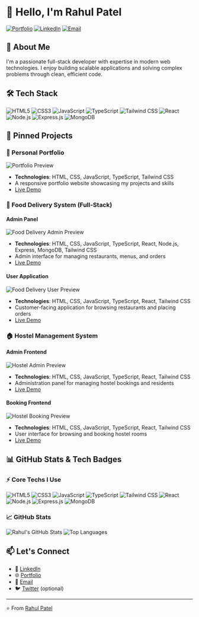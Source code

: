 # 👋 Hello, I'm Rahul Patel

[![Portfolio](https://img.shields.io/badge/Portfolio-Visit%20My%20Portfolio-blue?style=for-the-badge&logo=google-chrome)](https://portfolio-git-main-rahul-patels-projects-dc68615d.vercel.app/)
[![LinkedIn](https://img.shields.io/badge/LinkedIn-Connect%20with%20me-blue?style=for-the-badge&logo=linkedin)](https://www.linkedin.com/in/rahul-patel231/)
[![Email](https://img.shields.io/badge/Email-Contact%20Me-red?style=for-the-badge&logo=gmail)](mailto:ra.rahul11131@gmail.com)

## 🚀 About Me

I'm a passionate full-stack developer with expertise in modern web technologies. I enjoy building scalable applications and solving complex problems through clean, efficient code.

## 🛠️ Tech Stack

![HTML5](https://img.shields.io/badge/HTML5-E34F26?style=for-the-flat&logo=html5&logoColor=white)
![CSS3](https://img.shields.io/badge/CSS3-1572B6?style=for-the-flat&logo=css3&logoColor=white)
![JavaScript](https://img.shields.io/badge/JavaScript-F7DF1E?style=for-the-flat&logo=javascript&logoColor=black)
![TypeScript](https://img.shields.io/badge/TypeScript-007ACC?style=for-the-flat&logo=typescript&logoColor=white)
![Tailwind CSS](https://img.shields.io/badge/Tailwind%20CSS-38B2AC?style=for-the-flat&logo=tailwind-css&logoColor=white)
![React](https://img.shields.io/badge/React-20232A?style=for-the-flat&logo=react&logoColor=61DAFB)
![Node.js](https://img.shields.io/badge/Node.js-339933?style=for-the-flat&logo=nodedotjs&logoColor=white)
![Express.js](https://img.shields.io/badge/Express.js-000000?style=for-the-flat&logo=express&logoColor=white)
![MongoDB](https://img.shields.io/badge/MongoDB-47A248?style=for-the-flat&logo=mongodb&logoColor=white)

## 📌 Pinned Projects

### 🎨 Personal Portfolio
![Portfolio Preview](https://via.placeholder.com/400x200/4A90E2/FFFFFF?text=Portfolio+Preview)
- **Technologies**: HTML, CSS, JavaScript, TypeScript, Tailwind CSS
- A responsive portfolio website showcasing my projects and skills
- [Live Demo](https://your-portfolio-link.com)

### 🍕 Food Delivery System (Full-Stack)
#### Admin Panel
![Food Delivery Admin Preview](https://via.placeholder.com/400x200/50C878/FFFFFF?text=Food+Delivery+Admin)
- **Technologies**: HTML, CSS, JavaScript, TypeScript, React, Node.js, Express, MongoDB, Tailwind CSS
- Admin interface for managing restaurants, menus, and orders
- [Live Demo](https://food-delivery-admin-demo-link.com)

#### User Application
![Food Delivery User Preview](https://via.placeholder.com/400x200/FF6B6B/FFFFFF?text=Food+Delivery+User)
- **Technologies**: HTML, CSS, JavaScript, TypeScript, React, Tailwind CSS
- Customer-facing application for browsing restaurants and placing orders
- [Live Demo](https://food-delivery-user-demo-link.com)

### 🏠 Hostel Management System
#### Admin Frontend
![Hostel Admin Preview](https://via.placeholder.com/400x200/9B59B6/FFFFFF?text=Hostel+Admin)
- **Technologies**: HTML, CSS, JavaScript, TypeScript, React, Tailwind CSS
- Administration panel for managing hostel bookings and residents
- [Live Demo](https://hostel-admin-demo-link.com)

#### Booking Frontend
![Hostel Booking Preview](https://via.placeholder.com/400x200/3498DB/FFFFFF?text=Hostel+Booking)
- **Technologies**: HTML, CSS, JavaScript, TypeScript, React, Tailwind CSS
- User interface for browsing and booking hostel rooms
- [Live Demo](https://hostel-booking-demo-link.com)

## 📊 GitHub Stats & Tech Badges

### ⚡ Core Techs I Use
![HTML5](https://img.shields.io/badge/HTML5-E34F26?style=for-the-flat&logo=html5&logoColor=white)
![CSS3](https://img.shields.io/badge/CSS3-1572B6?style=for-the-flat&logo=css3&logoColor=white)
![JavaScript](https://img.shields.io/badge/JavaScript-F7DF1E?style=for-the-flat&logo=javascript&logoColor=black)
![TypeScript](https://img.shields.io/badge/TypeScript-007ACC?style=for-the-flat&logo=typescript&logoColor=white)
![Tailwind CSS](https://img.shields.io/badge/Tailwind%20CSS-38B2AC?style=for-the-flat&logo=tailwind-css&logoColor=white)
![React](https://img.shields.io/badge/React-20232A?style=for-the-flat&logo=react&logoColor=61DAFB)
![Node.js](https://img.shields.io/badge/Node.js-339933?style=for-the-flat&logo=nodedotjs&logoColor=white)
![Express.js](https://img.shields.io/badge/Express.js-000000?style=for-the-flat&logo=express&logoColor=white)
![MongoDB](https://img.shields.io/badge/MongoDB-47A248?style=for-the-flat&logo=mongodb&logoColor=white)

### 📈 GitHub Stats
![Rahul's GitHub Stats](https://github-readme-stats.vercel.app/api?username=rahulpatel51&show_icons=true&theme=radical)
![Top Languages](https://github-readme-stats.vercel.app/api/top-langs/?username=rahulpatel51&layout=compact&theme=radical)

## 📫 Let's Connect

- 💼 [LinkedIn](https://linkedin.com/in/rahulpatel51)
- 🌐 [Portfolio](https://your-portfolio-link.com)
- 📧 [Email](mailto:your.email@domain.com)
- 🐦 [Twitter](https://twitter.com/rahulpatel51) (optional)

---

⭐️ From [Rahul Patel](https://github.com/rahulpatel51)
